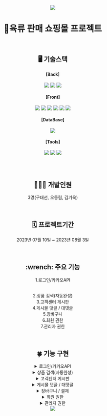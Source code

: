 <div align=center>
<img src="https://capsule-render.vercel.app/api?type=waving&color=auto&height=200&section=header&text=Meat_Rule&fontSize=90" />
</div>


<div align=center>
	 <h1> 🍗육류 판매 쇼핑몰 프로젝트 </h1> <br>
 <h2>🖥️ 기술스택</h2>
</div>
<div align=center>
<h4>[Back]</h4>
<img src="https://img.shields.io/badge/java-007396?style=flat&logo=java&logoColor=white"> <img src="https://img.shields.io/badge/springboot-6DB33F?style=flat&logo=springboot&logoColor=white"> <img src="https://img.shields.io/badge/Tomcat-F8DC75?style=flat&logo=ApacheTomcat&logoColor=white" /><br>

#### [Front]
<img src="https://img.shields.io/badge/html5-E34F26?style=flat&logo=html5&logoColor=white"> <img src="https://img.shields.io/badge/css-1572B6?style=flat&logo=css3&logoColor=white"> <img src="https://img.shields.io/badge/javascript-F7DF1E?style=flat&logo=javascript&logoColor=black"> <img src="https://img.shields.io/badge/CSS3-1572B6?style=flat&logo=CSS3&logoColor=white" />
<img src="https://img.shields.io/badge/jquery-0769AD?style=flat&logo=jquery&logoColor=white"> <img src="https://img.shields.io/badge/bootstrap-7952B3?style=flat&logo=bootstrap&logoColor=white"><br>


#### [DataBase]
<img src="https://img.shields.io/badge/mysql-4479A1?style=flat&logo=mysql&logoColor=white"><br>


#### [Tools]
<img src="https://img.shields.io/badge/github-181717?style=flat&logo=github&logoColor=white"> <img src="https://img.shields.io/badge/git-F05032?style=flat&logo=git&logoColor=white">
<img src="https://img.shields.io/badge/Notion-333317?style=flat&logo=Notion&logoColor=white" />
</div>
<br>
<br>
<div align=center>
	<h2>👩‍👧‍👦 개발인원</h2>
	3명(구태선, 오동림, 김기욱)
</div>

<br>
<br>
<div align=center>
	<h2>🗓️ 프로젝트기간</h2>
	2023년 07월 10일 ~ 2023년 08월 3일
</div>
<br>
<br>

<div align=center>
	<h2>:wrench: 주요 기능</h2>
		<p>1.로그인/카카오API</p><br>
		2.상품 검색(자동완성)<br>
		3.고객센터 게시판<br>
		4.게시물 댓글 / 대댓글<br>
		5.장바구니<br>
		6.회원 권한<br>
		7.관리자 권한 <br>
<div align=center>
<br>
<br>
 <div align=center>
	<h2>🍀 기능 구현</h2>
</div>
<details>
<summary>로그인/카카오API</summary>
<div markdown="5">

 
회원 로그인<br>
![회원로그인](https://github.com/99cone2/meat_rule/assets/119160575/8f3becb6-31b7-48bc-872d-4cc69aa46945)
</br>
관리자 로그인<br>
![관리자로그인](https://github.com/99cone2/meat_rule/assets/119160575/1123b320-86ad-4bc8-9c04-b327fee5aad4)
<br>
</div>
</details>

<details>
<summary>상품 검색(자동완성)</summary>
<div markdown="1">

![검색기능](https://github.com/99cone2/meat_rule/assets/119160575/6e00ddc4-e608-48d0-87ad-eb4ef7e08116)

</div>
</details>

<details>
<summary>고객센터 게시판</summary>
<div markdown="1">

![고객센터 게시판](https://github.com/99cone2/meat_rule/assets/119160575/9fba5347-42a6-43e0-8f29-593e513f90cd)

</div>
</details>

<details>
<summary>게시물 댓글 / 대댓글</summary>
<div markdown="1">

![댓글_대댓글](https://github.com/99cone2/meat_rule/assets/119160575/705cf6cd-760d-4833-b746-77d44e039646)

</div>
</details>


<details>
<summary>장바구니 / 결제</summary>
<div markdown="1">

![장바구니-결제](https://github.com/grapejuic2/meatRule_boot/assets/122254607/1406e5c6-7f3c-4513-8a3b-aa874cd8a6f6)

</div>
</details>


<details>
<summary>회원 권한</summary>
<div markdown="1">

![회원관리](https://github.com/grapejuic2/meatRule_boot/assets/122254607/d34ae190-cd9a-440c-9378-a6c1b088e5a1)

</div>
</details>

<details>
<summary>관리자 권한</summary>
<div markdown="1">

![관리자](https://github.com/grapejuic2/meatRule_boot/assets/122254607/cbf364d7-1f7f-46db-9f18-d544dd1e357e)

</div>
</details>



</div>
</div>

<div align=center>
<img src="https://capsule-render.vercel.app/api?type=waving&color=auto&height=200&section=footer&fontSize=90" />
</div>

